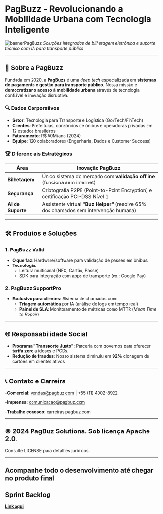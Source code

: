 # **PagBuzz - Revolucionando a Mobilidade Urbana com Tecnologia Inteligente**  
![bannerPagBuzz](https://github.com/user-attachments/assets/ed577229-bc25-4495-9750-2039e7b1047e)
*Soluções integradas de bilhetagem eletrônica e suporte técnico com IA para transporte público*  

---

## **📌 Sobre a PagBuzz**  
Fundada em 2020, a **PagBuzz** é uma *deep tech* especializada em **sistemas de pagamento e gestão para transporte público**. Nossa missão é **democratizar o acesso à mobilidade urbana** através de tecnologia confiável e inovação disruptiva.  

### **🔍 Dados Corporativos**  
- **Setor**: Tecnologia para Transporte e Logística (GovTech/FinTech)  
- **Clientes**: Prefeituras, consórcios de ônibus e operadoras privadas em 12 estados brasileiros  
- **Faturamento**: R$ 50M/ano (2024)  
- **Equipe**: 120 colaboradores (Engenharia, Dados e Customer Success)  

### **🏆 Diferenciais Estratégicos**  
| **Área**          | **Inovação PagBuzz**                                                                 |  
|--------------------|-------------------------------------------------------------------------------------|  
| **Bilhetagem**     | Único sistema do mercado com **validação offline** (funciona sem internet)          |  
| **Segurança**      | Criptografia P2PE (Point-to-Point Encryption) e certificação PCI-DSS Nível 1        |  
| **AI de Suporte**  | Assistente virtual **"Buz Helper"** (resolve 65% dos chamados sem intervenção humana)|  

---

## **🛠️ Produtos e Soluções**  
### **1. PagBuzz Valid**  
- **O que faz**: Hardware/software para validação de passes em ônibus.  
- **Tecnologia**:  
  - Leitura multicanal (NFC, Cartão, Passe)  
  - SDK para integração com apps de transporte (ex.: Google Pay)  

### **2. PagBuzz SupportPro**  
- **Exclusivo para clientes**: Sistema de chamados com:  
  - **Triagem automática** por IA (análise de logs em tempo real)  
  - **Painel de SLA**: Monitoramento de métricas como MTTR (*Mean Time to Repair*)  

---

## **🌐 Responsabilidade Social**  
- **Programa "Transporte Justo"**: Parceria com governos para oferecer **tarifa zero** a idosos e PCDs.  
- **Redução de fraudes**: Nosso sistema diminuiu em **92%** clonagem de cartões em clientes ativos.  

---

## **📞 Contato e Carreira**
-**Comercial**: vendas@pagbuz.com | +55 (11) 4002-8922

-**Imprensa**: comunicacao@pagbuz.com

-**Trabalhe conosco**: carreiras.pagbuz.com

---

## © 2024 PagBuz Solutions. Sob licença Apache 2.0.
Consulte LICENSE para detalhes jurídicos.

---

## **Acompanhe todo o desenvolvimento até chegar no produto final**

## **Sprint Backlog**

**[Link aqui](https://github.com/pim-ads-3/Pim/blob/main/Backlog.md)**



